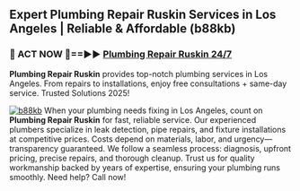 ## Expert Plumbing Repair Ruskin Services in Los Angeles | Reliable & Affordable (b88kb)  

<h3>🚿 ACT NOW 🌟==►► <a href="https://tinyurl.com/2ne6vx2x" rel="nofollow">Plumbing Repair Ruskin 24/7</a></h3>

**Plumbing Repair Ruskin** provides top-notch plumbing services in Los Angeles. From repairs to installations, enjoy free consultations + same-day service. Trusted Solutions 2025!

[![b88kb](https://i.imgur.com/4PFF4AK.jpeg)](https://tinyurl.com/2ne6vx2x)
When your plumbing needs fixing in Los Angeles, count on **Plumbing Repair Ruskin** for fast, reliable service. Our experienced plumbers specialize in leak detection, pipe repairs, and fixture installations at competitive prices. Costs depend on materials, labor, and urgency—transparency guaranteed. We follow a seamless process: diagnosis, upfront pricing, precise repairs, and thorough cleanup. Trust us for quality workmanship backed by years of expertise, ensuring your plumbing runs smoothly. Need help? Call now!